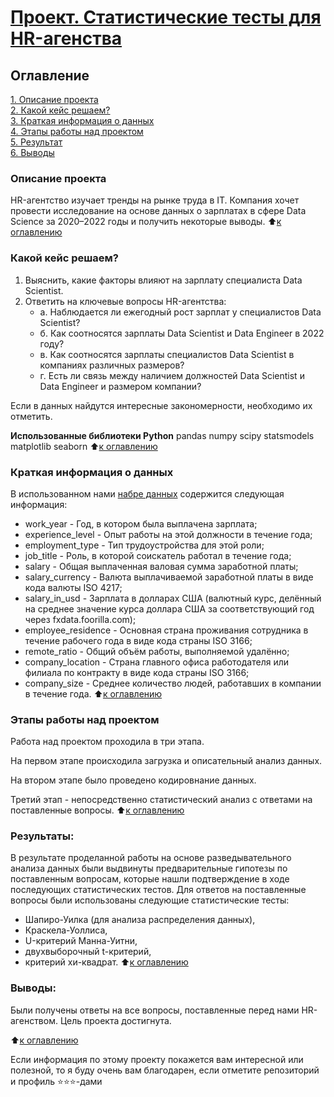 # [Проект. Статистические тесты для HR-агенства](https://github.com/MorozovOV/My-Projects/blob/master/Статистические%20тесты/Статистические%20тесты%20для%20HR-агенства.ipynb)

## Оглавление  
[1. Описание проекта](README.md#Описание-проекта)  
[2. Какой кейс решаем?](README.md#Какой-кейс-решаем)  
[3. Краткая информация о данных](README.md#Краткая-информация-о-данных)  
[4. Этапы работы над проектом](README.md#Этапы-работы-над-проектом)  
[5. Результат](README.md#Результат)    
[6. Выводы](README.md#Выводы) 

### Описание проекта    
HR-агентство изучает тренды на рынке труда в IT. Компания хочет провести исследование на основе данных о зарплатах в сфере Data Science за 2020–2022 годы и получить некоторые выводы.
:arrow_up:[к оглавлению](README.md#Оглавление)


### Какой кейс решаем?    
1. Выяснить, какие факторы влияют на зарплату специалиста Data Scientist.
2. Ответить на ключевые вопросы HR-агентства:
   * а. Наблюдается ли ежегодный рост зарплат у специалистов Data Scientist?
   * б. Как соотносятся зарплаты Data Scientist и Data Engineer в 2022 году?
   * в. Как соотносятся зарплаты специалистов Data Scientist в компаниях различных размеров?
   * г. Есть ли связь между наличием должностей Data Scientist и Data Engineer и размером компании?

Если в данных найдутся интересные закономерности, необходимо их отметить.

**Использованные библиотеки Python**
pandas
numpy
scipy
statsmodels
matplotlib
seaborn
:arrow_up:[к оглавлению](README.md#Оглавление)

### Краткая информация о данных
В использованном нами [набре данных](https://cloud.mail.ru/public/g8FZ/n7Q3YnBj9) содержится следующая информация:
* work_year - Год, в котором была выплачена зарплата;
* experience_level - Опыт работы на этой должности в течение года;
* employment_type	 - Тип трудоустройства для этой роли;
* job_title - Роль, в которой соискатель работал в течение года;
* salary - Общая выплаченная валовая сумма заработной платы;
* salary_currency - Валюта выплачиваемой заработной платы в виде кода валюты ISO 4217;
* salary_in_usd - Зарплата в долларах США (валютный курс, делённый на среднее значение курса доллара США за соответствующий год через fxdata.foorilla.com);
* employee_residence - Основная страна проживания сотрудника в течение рабочего года в виде кода страны ISO 3166;
* remote_ratio - Общий объём работы, выполняемой удалённо;
* company_location - Страна главного офиса работодателя или филиала по контракту в виде кода страны ISO 3166;
* company_size - Среднее количество людей, работавших в компании в течение года.
:arrow_up:[к оглавлению](README.md#Оглавление)


### Этапы работы над проектом  
Работа над проектом проходила в три этапа.

На первом этапе происходила загрузка и описательный анализ данных.

На втором этапе было проведено кодировнание данных.

Третий этап - непосредственно статистический анализ с ответами на поставленные вопросы.
:arrow_up:[к оглавлению](README.md#Оглавление)


### Результаты:  
В результате проделанной работы на основе разведывательного анализа данных были выдвинуты предварительные гипотезы по поставленным вопросам, которые нашли подтверждение в ходе последующих статистических тестов. Для ответов на поставленные вопросы были использованы следующие статистические тесты:
* Шапиро-Уилка (для анализа распределения данных),
* Краскела-Уоллиса,
* U-критерий Манна-Уитни,
* двухвыборочный t-критерий,
* критерий хи-квадрат.
:arrow_up:[к оглавлению](README.md#Оглавление)


### Выводы:  
Были получены ответы на все вопросы, поставленные перед нами HR-агенством. Цель проекта достигнута.

:arrow_up:[к оглавлению](README.md#Оглавление)


Если информация по этому проекту покажется вам интересной или полезной, то я буду очень вам благодарен, если отметите репозиторий и профиль ⭐️⭐️⭐️-дами

